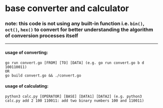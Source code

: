 # base converter and calculator

### note: this code is not using any built-in function i.e. `bin()`, `oct()`, `hex()` to convert for better understanding the algorithm of conversion processes itself
----


#### usage of converting:
```
go run convert.go [FROM] [TO] [DATA] (e.g. go run convert.go b d 100110011)
OR
go build convert.go && ./convert.go
```

#### usage of calculating:
```
python3 calc.py [OPERATOR] [BASE] [DATA1] [DATA2] (e.g. python3 calc.py add 2 100 110011: add two binary numbers 100 and 110011)
```


